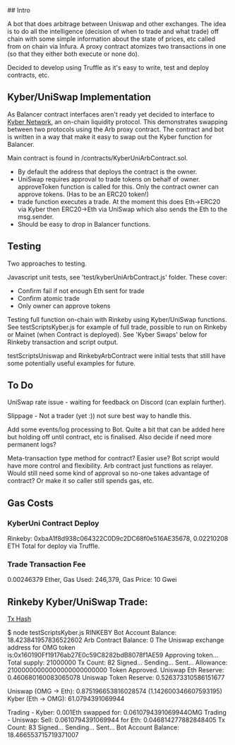 ## Intro

A bot that does arbitrage between Uniswap and other exchanges. The idea is to do all the intelligence (decision of when to trade and what trade) off chain with some simple information about the state of prices, etc called from on chain via Infura. A proxy contract atomizes two transactions in one (so that they either both execute or none do).

Decided to develop using Truffle as it's easy to write, test and deploy contracts, etc.

## Kyber/UniSwap Implementation

As Balancer contract interfaces aren't ready yet decided to interface to [Kyber Network](https://developer.kyber.network/docs/Start/), an on-chain liquidity protocol. This demonstrates swapping between two protocols using the Arb proxy contract. The contract and bot is written in a way that make it easy to swap out the Kyber function for Balancer.

Main contract is found in /contracts/KyberUniArbContract.sol.
* By default the address that deploys the contract is the owner.
* UniSwap requires approval to trade tokens on behalf of owner. approveToken function is called for this. Only the contract owner can approve tokens. (Has to be an ERC20 token!)
* trade function executes a trade. At the moment this does Eth->ERC20 via Kyber then ERC20->Eth via UniSwap which also sends the Eth to the msg.sender.
* Should be easy to drop in Balancer functions.

## Testing

Two approaches to testing.

Javascript unit tests, see 'test/kyberUniArbContract.js' folder. These cover:
* Confirm fail if not enough Eth sent for trade
* Confirm atomic trade
* Only owner can approve tokens

Testing full function on-chain with Rinkeby using Kyber/UniSwap functions. See testScriptsKyber.js for example of full trade, possible to run on Rinkeby or Mainet (when Contract is deployed). See 'Kyber Swaps' below for Rinkeby transaction and script output.

testScriptsUniswap and RinkebyArbContract were initial tests that still have some potentially useful examples for future.

## To Do

UniSwap rate issue - waiting for feedback on Discord (can explain further).

Slippage - Not a trader (yet :)) not sure best way to handle this.

Add some events/log processing to Bot. Quite a bit that can be added here but holding off until contract, etc is finalised. Also decide if need more permanent logs?

Meta-transaction type method for contract?
  Easier use? Bot script would have more control and flexibility.
  Arb contract just functions as relayer.
  Would still need some kind of approval so no-one takes advantage of contract? Or make it so caller still spends gas, etc.

## Gas Costs

### KyberUni Contract Deploy

Rinkeby: 0xbaA1f8d938c064322C0D9c2DC68f0e516AE35678, 0.02210208 ETH Total for deploy via Truffle.

### Trade Transaction Fee

0.00246379 Ether, Gas Used: 246,379, Gas Price: 10 Gwei

## Rinkeby Kyber/UniSwap Trade:

[Tx Hash](https://rinkeby.etherscan.io/tx/0x96dc25cab4d63643ca6498deebfca0a06c431f26874250049f3167cbc50a7458)

$ node testScriptsKyber.js
RINKEBY
Bot Account Balance: 18.423841957836522602
Arb Contract Balance: 0
The Uniswap exchange address for OMG token is:0x160190Ff19176ab27E0c59C8282bdB8078f1AE59
Approving token...
Total supply: 21000000
Tx Count: 82
Signed...
Sending...
Sent...
Allowance: 21000000000000000000000000
Token Approved.
Uniswap Eth Reserve: 0.460680160083065078
Uniswap Token Reserve: 0.526373310586151677

Uniswap (OMG -> Eth): 0.875196653816028574 (1.142600346607593195)
Kyber (Eth -> OMG): 61.0794391069944

Trading - Kyber: 0.001Eth swapped for: 0.0610794391069944OMG
Trading - Uniswap: Sell: 0.0610794391069944 for Eth: 0.046814277882848405
Tx Count: 83
Signed...
Sending...
Sent...
Bot Account Balance: 18.466553715719371007
